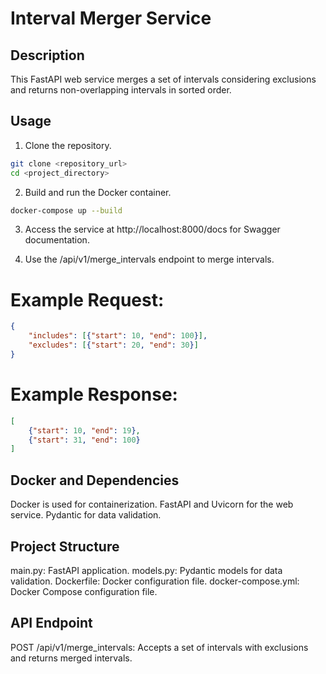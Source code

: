 # Interval Merger Service

## Description

This FastAPI web service merges a set of intervals considering exclusions and returns non-overlapping intervals in sorted order.

## Usage

1. Clone the repository.

```bash
git clone <repository_url>
cd <project_directory>
```
2. Build and run the Docker container.
```bash
docker-compose up --build
```

3. Access the service at http://localhost:8000/docs for Swagger documentation.

4. Use the /api/v1/merge_intervals endpoint to merge intervals.

# Example Request:

```json
{
    "includes": [{"start": 10, "end": 100}],
    "excludes": [{"start": 20, "end": 30}]
}
```
# Example Response:

```json
[
    {"start": 10, "end": 19},
    {"start": 31, "end": 100}
]
```

## Docker and Dependencies
Docker is used for containerization.
FastAPI and Uvicorn for the web service.
Pydantic for data validation.

## Project Structure
main.py: FastAPI application.
models.py: Pydantic models for data validation.
Dockerfile: Docker configuration file.
docker-compose.yml: Docker Compose configuration file.

## API Endpoint
POST /api/v1/merge_intervals: Accepts a set of intervals with exclusions and returns merged intervals.